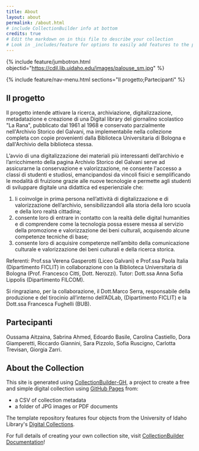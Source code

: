 ```yaml
---
title: About
layout: about
permalink: /about.html
# include CollectionBuilder info at bottom
credits: true
# Edit the markdown on in this file to describe your collection
# Look in _includes/feature for options to easily add features to the page
---
```


{% include feature/jumbotron.html objectid="https://cdil.lib.uidaho.edu/images/palouse_sm.jpg" %}

{% include feature/nav-menu.html sections="Il progetto;Partecipanti" %}

## Il progetto

Il progetto intende attivare la ricerca, archiviazione, digitalizzazione, metadatazione e creazione di una Digital library del giornalino scolastico "La Rana", pubblicato dal 1961 al 1968 e conservato parzialmente nell'Archivio Storico del Galvani, ma implementabile nella collezione completa con copie provenienti dalla Biblioteca Universitaria di Bologna e dall'Archivio della biblioteca stessa.

L’avvio di una digitalizzazione dei materiali più interessanti dell’archivio e l’arricchimento della pagina Archivio Storico del Galvani serve ad assicurarne la conservazione e valorizzazione, ne consente l'accesso a classi di studenti e studiosi, emancipandosi da vincoli fisici e semplificando le modalità di fruizione grazie alle nuove tecnologie e permette agli studenti di sviluppare digitale una didattica ed esperienziale che:
1. li coinvolge in prima persona nell’attività di digitalizzazione e di valorizzazione dell’archivio, sensibilizzandoli alla storia della loro scuola e della loro realtà cittadina;
2. consente loro di entrare in contatto con la realtà delle digital humanities e di comprendere come la tecnologia possa essere messa al servizio della promozione e valorizzazione dei beni culturali, acquisendo alcune competenze tecniche di base;
3. consente loro di acquisire competenze nell’ambito della comunicazione culturale e valorizzazione dei beni culturali e della ricerca storica.

Referenti: Prof.ssa Verena Gasperotti (Liceo Galvani) e Prof.ssa Paola Italia (Dipartimento FICLIT) in collaborazione con la Biblioteca Universitaria di Bologna (Prof. Francesco Citti, Dott. Nerozzi). Tutor: Dott.ssa Anna Sofia Lippolis (Dipartimento FILCOM).

Si ringraziano, per la collaborazione, il Dott.Marco Serra, responsabile della produzione e del tirocinio all’interno dell’ADLab, (Dipartimento FICLIT) e la Dott.ssa Francesca Fughelli (BUB).

## Partecipanti

Oussama Aitzaina, Sabrina Ahmed, Edoardo Basile, Carolina Castiello, Dora Giamperetti, Riccardo Giannini, Sara Pizzolo, Sofia Ruscigno, Carlotta Trevisan, Giorgia Zarri.


## About the Collection

This site is generated using [CollectionBuilder-GH](https://collectionbuilding.github.io/gh/), a project to create a free and simple digital collection using [GitHub Pages](https://pages.github.com/) from:

- a CSV of collection metadata
- a folder of JPG images or PDF documents

The template repository features four objects from the University of Idaho Library's [Digital Collections](https://www.lib.uidaho.edu/digital).

For full details of creating your own collection site, visit [CollectionBuilder Documentation](https://collectionbuilder.github.io/cb-docs/)!

<!-- IMPORTANT!!! DELETE this comment and the include below when you are finished editing this page for your collection. The include below introduces about page features. They will show up on your collection's about page until you delete it.  
{% include cb/about_the_about.md %}
-->
